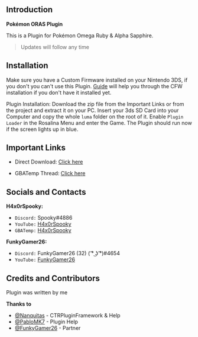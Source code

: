## Introduction
**Pokémon ORAS Plugin**

This is a Plugin for Pokémon Omega Ruby & Alpha Sapphire.
> Updates will follow any time

## Installation
Make sure you have a Custom Firmware installed on your Nintendo 3DS, if you don't you can't use this Plugin. [Guide](https://3ds.hacks.guide/) will help you through the CFW installation if you don't have it installed yet.

Plugin Installation: Download the zip file from the Important Links or from the project and extract it on your PC. Insert your 3ds SD Card into your Computer and copy the whole `luma` folder on the root of it. Enable `Plugin Loader` in the Rosalina Menu and enter the Game. The Plugin should run now if the screen lights up in blue.

## Important Links
* Direct Download: [Click here](https://github.com/H4x0rSpooky/PKMN-ORAS-Plugin/raw/master/ORAS.zip)

* GBATemp Thread: [Click here](link)

## Socials and Contacts

**H4x0rSpooky:**
* `Discord:` Spooky#4886
* `YouTube:` [H4x0rSpooky](https://www.youtube.com/channel/UC-SFdCwwq3H1wJNKCsKMGPw)
* `GBATemp:` [H4x0rSpooky](https://gbatemp.net/members/h4x0rspooky.517131/)

**FunkyGamer26:**
* `Discord:` FunkyGamer26  (32) ( ͡° ͜ʖ ͡°)#4654
* `YouTube:` [FunkyGamer26](https://www.youtube.com/channel/UCu_YHU4ZHWORABbD-aosqPg)

## Credits and Contributors

Plugin was written by me

**Thanks to**
* [@Nanquitas](https://github.com/Nanquitas/) - CTRPluginFramework & Help
* [@PabloMK7](https://github.com/mariohackandglitch/) - Plugin Help
* [@FunkyGamer26](https://www.youtube.com/channel/UCu_YHU4ZHWORABbD-aosqPg) - Partner
